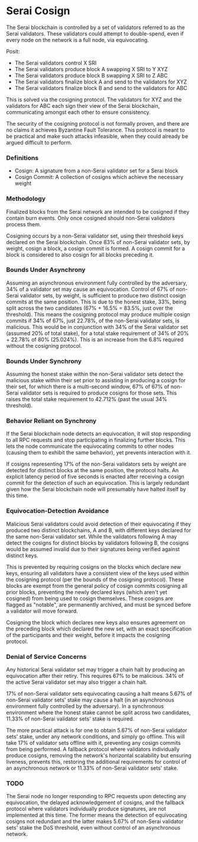 # Serai Cosign

The Serai blockchain is controlled by a set of validators referred to as the
Serai validators. These validators could attempt to double-spend, even if every
node on the network is a full node, via equivocating.

Posit:
  - The Serai validators control X SRI
  - The Serai validators produce block A swapping X SRI to Y XYZ
  - The Serai validators produce block B swapping X SRI to Z ABC
  - The Serai validators finalize block A and send to the validators for XYZ
  - The Serai validators finalize block B and send to the validators for ABC

This is solved via the cosigning protocol. The validators for XYZ and the
validators for ABC each sign their view of the Serai blockchain, communicating
amongst each other to ensure consistency.

The security of the cosigning protocol is not formally proven, and there are no
claims it achieves Byzantine Fault Tolerance. This protocol is meant to be
practical and make such attacks infeasible, when they could already be argued
difficult to perform.

### Definitions

- Cosign: A signature from a non-Serai validator set for a Serai block
- Cosign Commit: A collection of cosigns which achieve the necessary weight

### Methodology

Finalized blocks from the Serai network are intended to be cosigned if they
contain burn events. Only once cosigned should non-Serai validators process
them.

Cosigning occurs by a non-Serai validator set, using their threshold keys
declared on the Serai blockchain. Once 83% of non-Serai validator sets, by
weight, cosign a block, a cosign commit is formed. A cosign commit for a block
is considered to also cosign for all blocks preceding it.

### Bounds Under Asynchrony

Assuming an asynchronous environment fully controlled by the adversary, 34% of
a validator set may cause an equivocation. Control of 67% of non-Serai
validator sets, by weight, is sufficient to produce two distinct cosign commits
at the same position. This is due to the honest stake, 33%, being split across
the two candidates (67% + 16.5% = 83.5%, just over the threshold). This means
the cosigning protocol may produce multiple cosign commits if 34% of 67%, just
22.78%, of the non-Serai validator sets, is malicious. This would be in
conjunction with 34% of the Serai validator set (assumed 20% of total stake),
for a total stake requirement of 34% of 20% + 22.78% of 80% (25.024%). This is
an increase from the 6.8% required without the cosigning protocol.

### Bounds Under Synchrony

Assuming the honest stake within the non-Serai validator sets detect the
malicious stake within their set prior to assisting in producing a cosign for
their set, for which there is a multi-second window, 67% of 67% of non-Serai
validator sets is required to produce cosigns for those sets. This raises the
total stake requirement to 42.712% (past the usual 34% threshold).

### Behavior Reliant on Synchrony

If the Serai blockchain node detects an equivocation, it will stop responding
to all RPC requests and stop participating in finalizing further blocks. This
lets the node communicate the equivocating commits to other nodes (causing them
to exhibit the same behavior), yet prevents interaction with it.

If cosigns representing 17% of the non-Serai validators sets by weight are
detected for distinct blocks at the same position, the protocol halts. An
explicit latency period of five seconds is enacted after receiving a cosign
commit for the detection of such an equivocation. This is largely redundant
given how the Serai blockchain node will presumably have halted itself by this
time.

### Equivocation-Detection Avoidance

Malicious Serai validators could avoid detection of their equivocating if they
produced two distinct blockchains, A and B, with different keys declared for
the same non-Serai validator set. While the validators following A may detect
the cosigns for distinct blocks by validators following B, the cosigns would be
assumed invalid due to their signatures being verified against distinct keys.

This is prevented by requiring cosigns on the blocks which declare new keys,
ensuring all validators have a consistent view of the keys used within the
cosigning protocol (per the bounds of the cosigning protocol). These blocks are
exempt from the general policy of cosign commits cosigning all prior blocks,
preventing the newly declared keys (which aren't yet cosigned) from being used
to cosign themselves. These cosigns are flagged as "notable", are permanently
archived, and must be synced before a validator will move forward.

Cosigning the block which declares new keys also ensures agreement on the
preceding block which declared the new set, with an exact specification of the
participants and their weight, before it impacts the cosigning protocol.

### Denial of Service Concerns

Any historical Serai validator set may trigger a chain halt by producing an
equivocation after their retiry. This requires 67% to be malicious. 34% of the
active Serai validator set may also trigger a chain halt.

17% of non-Serai validator sets equivocating causing a halt means 5.67% of
non-Serai validator sets' stake may cause a halt (in an asynchronous
environment fully controlled by the adversary). In a synchronous environment
where the honest stake cannot be split across two candidates, 11.33% of
non-Serai validator sets' stake is required.

The more practical attack is for one to obtain 5.67% of non-Serai validator
sets' stake, under any network conditions, and simply go offline. This will
take 17% of validator sets offline with it, preventing any cosign commits
from being performed. A fallback protocol where validators individually produce
cosigns, removing the network's horizontal scalability but ensuring liveness,
prevents this, restoring the additional requirements for control of an
asynchronous network or 11.33% of non-Serai validator sets' stake.

### TODO

The Serai node no longer responding to RPC requests upon detecting any
equivocation, the delayed acknowledgement of cosigns, and the fallback protocol
where validators individually produce signatures, are not implemented at this
time. The former means the detection of equivocating cosigns not redundant and
the latter makes 5.67% of non-Serai validator sets' stake the DoS threshold,
even without control of an asynchronous network.
